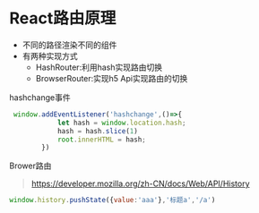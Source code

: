 # React路由原理

- 不同的路径渲染不同的组件
- 有两种实现方式
    - HashRouter:利用hash实现路由切换
    - BrowserRouter:实现h5 Api实现路由的切换


hashchange事件

```js
 window.addEventListener('hashchange',()=>{
            let hash = window.location.hash;
            hash = hash.slice(1)
            root.innerHTML = hash;
        })
```

Brower路由

> https://developer.mozilla.org/zh-CN/docs/Web/API/History

```js
window.history.pushState({value:'aaa'},'标题a','/a')
```